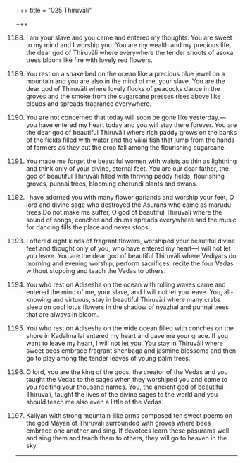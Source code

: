 +++
title = "025 Thiruvāli"

+++

1188. I am your slave and you came and entered my thoughts.
      You are sweet to my mind and I worship you.
      You are my wealth and my precious life,
      the dear god of Thiruvāli
      where everywhere the tender shoots of asoka trees
      bloom like fire with lovely red flowers.

1189. You rest on a snake bed on the ocean
      like a precious blue jewel on a mountain
      and you are also in the mind of me, your slave.
      You are the dear god of Thiruvāli
      where lovely flocks of peacocks dance in the groves
      and the smoke from the sugarcane presses
      rises above like clouds and spreads fragrance everywhere.

1190. You are not concerned
      that today will soon be gone like yesterday.—
      you have entered my heart today
      and you will stay there forever.
      You are the dear god of beautiful Thiruvāli
      where rich paddy grows
      on the banks of the fields filled with water
      and the vālai fish that jump from the hands of farmers
      as they cut the crop fall among the flourishing sugarcane.

1191. You made me forget the beautiful women
      with waists as thin as lightning
      and think only of your divine, eternal feet.
      You are our dear father, the god of beautiful Thiruvāli
      filled with thriving paddy fields, flourishing groves,
      punnai trees, blooming cherundi plants and swans.

1192. I have adorned you with many flower garlands
      and worship your feet, O lord and divine sage
      who destroyed the Asurans who came as marudu trees
      Do not make me suffer,
      O god of beautiful Thiruvāli
      where the sound of songs, conches and drums spreads everywhere
      and the music for dancing fills the place and never stops.

1193. I offered eight kinds of fragrant flowers,
      worshiped your beautiful divine feet and thought only of you,
      who have entered my heart—I will not let you leave.
      You are the dear god of beautiful Thiruvāli
      where Vediyars do morning and evening worship,
      perform sacrifices, recite the four Vedas without stopping
      and teach the Vedas to others.

1194. You who rest on Adisesha on the ocean with rolling waves
      came and entered the mind of me, your slave,
      and I will not let you leave.
      You, all-knowing and virtuous, stay in beautiful Thiruvāli
      where many crabs sleep on cool lotus flowers
      in the shadow of nyazhal and punnai trees that are always in bloom.

1195. You who rest on Adisesha on the wide ocean
      filled with conches on the shore in Kaḍalmallai
      entered my heart and gave me your grace.
      If you want to leave my heart, I will not let you.
      You stay in Thiruvāli where sweet bees
      embrace fragrant shenbaga and jasmine blossoms
      and then go to play among the tender leaves of young palm trees.

1196. O lord, you are the king of the gods, the creator of the Vedas
      and you taught the Vedas to the sages when they worshiped you
      and came to you reciting your thousand names.
      You, the ancient god of beautiful Thiruvāli,
      taught the lives of the divine sages to the world
      and you should teach me also even a little of the Vedas.

1197. Kaliyan with strong mountain-like arms
      composed ten sweet poems on the god Māyan of Thiruvāli
      surrounded with groves where bees embrace one another and sing.
      If devotees learn these pāsurams well
      and sing them and teach them to others, they will go to heaven in the sky.
---------
